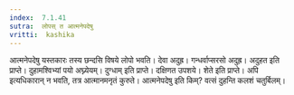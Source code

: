 ```yaml
---
index:  7.1.41
sutra:  लोपस् त आत्मनेपदेषु
vritti:  kashika 
---
```


आत्मनेपदेषु यस्तकारः तस्य छन्दसि विषये लोपो भवति। देवा अदुह्र। गन्धर्वाप्सरसो अदुह्र। अदुहत इति प्राप्ते। दुहामश्विभ्यां पयो अघ्न्येयम्। दुग्धाम् इति प्राप्ते। दक्षिणत उपशये। शेते इति प्राप्ते। अपि इत्यधिकारान् न भवति, तत्र आत्मानमनृतं कुरुते। आत्मनेपदेषु इति किम्? वत्सं दुहन्ति कलशं चतुर्बिलम्।

